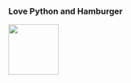 ### Love Python and Hamburger
<img src="https://img.icons8.com/color/512/hamburger.png" width="100">
